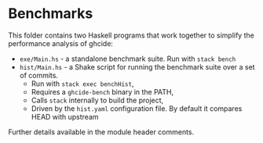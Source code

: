 
# Benchmarks

This folder contains two Haskell programs that work together to simplify the
performance analysis of ghcide:

- `exe/Main.hs` - a standalone benchmark suite. Run with `stack bench`
- `hist/Main.hs` - a Shake script for running the benchmark suite over a set of commits.
  - Run with `stack exec benchHist`,
  - Requires a `ghcide-bench` binary in the PATH,
  - Calls `stack` internally to build the project,
  - Driven by the `hist.yaml` configuration file. By default it compares HEAD with upstream

Further details available in the module header comments.
